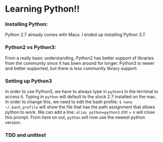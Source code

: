 # Learning Python!!

### Installing Python:
Python 2.7 already comes with Macs. I ended up installing Python 3.7.

### Python2 vs Python3:
From a really basic understanding, Python2 has better support of libraries from the community since it has been around for longer. Python3 is newer and better supported, but there is less community library support.

### Setting up Python3

In order to use Python3, we have to always type in `python3` in the terminal to access it. Typing in `python` will default to the stock 2.7 installed on the mac.
In order to change this, we need to edit the bash profile:
`$ nano ~/.bash_profile` will show the file that has the path assignment that allows python to work. We can add a line:
`alias python=python3`
ctrl + x will close this prompt. From here on out, `python` will now use the newest python version.

### TDD and unittest
